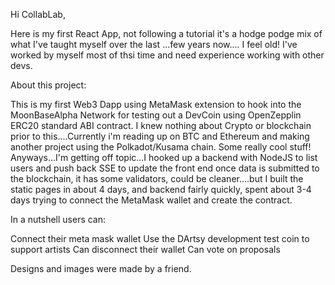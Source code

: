 Hi CollabLab,


Here is my first React App, not following a tutorial it's a hodge podge mix of what I've taught myself over the last ...few years now.... I feel old! I've worked by myself most of thsi time and need experience working with other devs. 


About this project:

This is my first Web3 Dapp using MetaMask extension to hook into  the MoonBaseAlpha Network for testing out a DevCoin using OpenZepplin ERC20 standard ABI contract. I knew nothing about Crypto or blockchain prior to this....Currently i'm reading up on BTC and Ethereum and making another project using the Polkadot/Kusama chain. Some really cool stuff! Anyways...I'm getting off topic...I hooked up a backend with NodeJS to list users and push back SSE to update the front end once data is submitted to the blockchain, it has some validators, could be cleaner....but I built the static pages in about 4 days, and backend fairly quickly, spent about 3-4 days trying to connect the MetaMask wallet and create the contract.

In a nutshell users can:

Connect their meta mask wallet
Use the DArtsy development test coin to support artists
Can disconnect their wallet
Can vote on proposals

Designs and images were made by a friend.